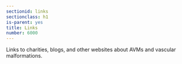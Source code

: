 ```yaml
---
sectionid: links
sectionclass: h1
is-parent: yes
title: Links
number: 6000
---
```

Links to charities, blogs, and other websites about AVMs and vascular malformations.
